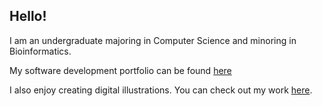 Hello!
----
I am an undergraduate majoring in Computer Science and minoring in Bioinformatics. 

My software development portfolio can be found [here](https://www.leahren.dev/)

I also enjoy creating digital illustrations. You can check out my work [here](https://grapedraws.com/).
